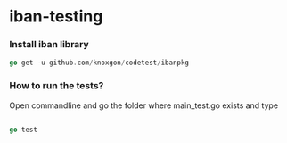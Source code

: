 # iban-testing

### Install iban library
```go
go get -u github.com/knoxgon/codetest/ibanpkg

```

### How to run the tests?

Open commandline and go the folder where main_test.go exists and type

```go

go test

```
